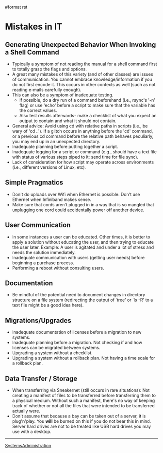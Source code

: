 \#format rst

Mistakes in IT
==============

Generating Unexpected Behavior When Invoking a Shell Command
------------------------------------------------------------

-   Typically a symptom of not reading the manual for a shell command first to totally grasp the flags and options.
-   A great many mistakes of this variety (and of other classes) are issues of communication. You cannot embrace knowledge/information if you do not first encode it. This occurs in other contexts as well (such as not reading e-mails carefully enough).
-   This can also be a symptom of inadequate testing.
    -   If possible, do a dry run of a command beforehand (i.e., rsync's '-n' flag) or use 'echo' before a script to make sure that the variable has the correct values.
    -   Also test results afterwards- make a checklist of what you expect an output to contain and what it should not contain.
-   General advice: Avoid using cd with relative paths in scripts (i.e., be wary of 'cd ..'). If a glitch occurs in anything before the 'cd' command, or a previous cd command before the relative path behaves peculiarly, you may end up in an unexpected directory.
-   Inadequate planning before putting together a script.
-   Inadequate logging for a script or command (e.g., should have a text file with status of various steps piped to it; send time for file sync).
-   Lack of consideration for how script may operate across environments (i.e., different versions of Linux, etc).

Simple Pragmatics
-----------------

-   Don't do uploads over Wifi when Ethernet is possible. Don't use Ethernet when Infiniband makes sense.
-   Make sure that cords aren't plugged in in a way that is so mangled that unplugging one cord could accidentally power off another device.

User Communication
------------------

-   In some instances a user can be educated. Other times, it is better to apply a solution without educating the user, and then trying to educate the user later. Example: A user is agitated and under a lot of stress and needs the solution immediately.
-   Inadequate communication with users (getting user needs) before beginning a purchase process.
-   Performing a reboot without consulting users.

Documentation
-------------

-   Be mindful of the potential need to document changes in directory structure on a file system (redirecting the output of 'tree' or 'ls -R' to a text file might be a good idea here).

Migrations/Upgrades
-------------------

-   Inadequate documentation of licenses before a migration to new systems.
-   Inadequate planning before a migration. Not checking if and how licenses can be migrated between systems.
-   Upgrading a system without a checklist.
-   Upgrading a system without a rollback plan. Not having a time scale for a rollback plan.

Data Transfer / Storage
-----------------------

-   When transferring via Sneakernet (still occurs in rare situations): Not creating a manifest of files to be transferred before transferring them to a physical medium. Without such a manifest, there's no way of keeping track of whether or not all the files that were intended to be transferred actually were.
-   Don't assume that because a bay can be taken out of a server, it is plug'n'play. You **will** be burned on this if you do not bear this in mind. Server hard drives are not to be treated like USB hard drives you may use with a desktop.

* * * * *

[SystemsAdministration](../SystemsAdministration)
